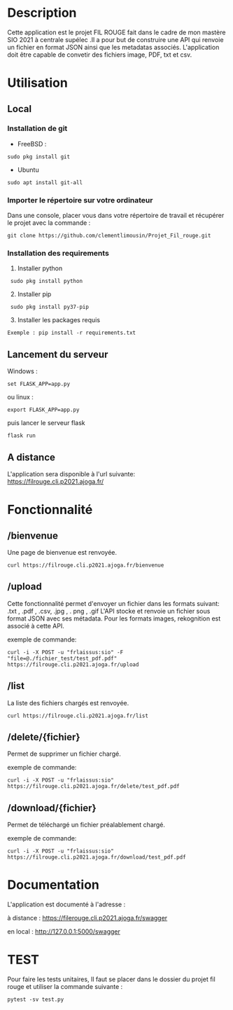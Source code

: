 # Description

Cette application est le projet FIL ROUGE fait dans le cadre de mon mastère SIO 2021 à centrale supélec .Il a pour but de construire une API qui renvoie un fichier en format JSON ainsi que les metadatas associés. L'application doit être capable de convetir des fichiers image, PDF, txt et csv.

# Utilisation

## Local

### Installation de git
- FreeBSD : 
``` 
sudo pkg install git
``` 
- Ubuntu
``` 
sudo apt install git-all
``` 
### Importer le répertoire sur votre ordinateur

Dans une console, placer vous dans votre répertoire de travail et récupérer le projet avec la commande :
```
git clone https://github.com/clementlimousin/Projet_Fil_rouge.git
```
### Installation des requirements
1) Installer python
``` 
 sudo pkg install python
 ``` 
2) Installer pip
``` 
 sudo pkg install py37-pip
 ``` 
3) Installer les packages requis
``` 
Exemple : pip install -r requirements.txt
``` 
## Lancement du serveur 
Windows :
``` 
set FLASK_APP=app.py
``` 
ou linux :
``` 
export FLASK_APP=app.py
``` 
puis lancer le serveur flask
``` 
flask run
```
## A distance

L'application sera disponible à l'url suivante: 
https://filrouge.cli.p2021.ajoga.fr/

# Fonctionnalité

## /bienvenue

Une page de bienvenue est renvoyée.

```
curl https://filrouge.cli.p2021.ajoga.fr/bienvenue
```

## /upload

Cette fonctionnalité permet d'envoyer un fichier dans les formats suivant: .txt , .pdf , .csv, .jpg , . png , .gif
L'API stocke et renvoie un fichier sous format JSON avec ses métadata.
Pour les formats images, rekognition est associé à cette API.

exemple de commande:
```
curl -i -X POST -u "frlaissus:sio" -F "file=@./fichier_test/test_pdf.pdf" https://filrouge.cli.p2021.ajoga.fr/upload
```

## /list

La liste des fichiers chargés est renvoyée.

```
curl https://filrouge.cli.p2021.ajoga.fr/list
```

## /delete/{fichier}

Permet de supprimer un fichier chargé.

exemple de commande:
```
curl -i -X POST -u "frlaissus:sio" https://filrouge.cli.p2021.ajoga.fr/delete/test_pdf.pdf
```

## /download/{fichier}

Permet de téléchargé un fichier préalablement chargé.

exemple de commande:
```
curl -i -X POST -u "frlaissus:sio" https://filrouge.cli.p2021.ajoga.fr/download/test_pdf.pdf
```

# Documentation

L'application est documenté à l'adresse :

à distance :
https://filerouge.cli.p2021.ajoga.fr/swagger

en local : http://127.0.0.1:5000/swagger

# TEST

Pour faire les tests unitaires, Il faut se placer dans le dossier du projet fil rouge et utiliser la commande suivante :

``` 
pytest -sv test.py
```

